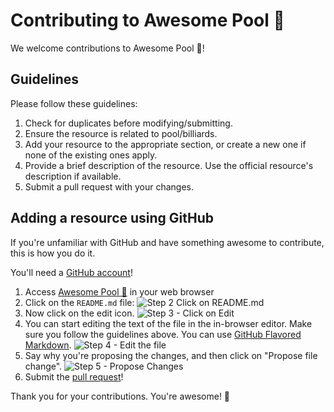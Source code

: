 # Contributing to Awesome Pool 🎱

We welcome contributions to Awesome Pool 🎱!

## Guidelines

Please follow these guidelines:

1. Check for duplicates before modifying/submitting.
2. Ensure the resource is related to pool/billiards.
3. Add your resource to the appropriate section, or create a new one if none of the existing ones apply.
4. Provide a brief description of the resource. Use the official resource's description if available.
5. Submit a pull request with your changes.

## Adding a resource using GitHub

If you're unfamiliar with GitHub and have something awesome to contribute, this is how you do it.

You'll need a [GitHub account](https://github.com/join)!

1. Access [Awesome Pool 🎱](https://github.com/rgomezjnr/awesome-pool) in your web browser
2. Click on the `README.md` file: ![Step 2 Click on README.md](https://cloud.githubusercontent.com/assets/170270/9402920/53a7e3ea-480c-11e5-9d81-aecf64be55eb.png)
3. Now click on the edit icon. ![Step 3 - Click on Edit](https://cloud.githubusercontent.com/assets/170270/9402927/6506af22-480c-11e5-8c18-7ea823530099.png)
4. You can start editing the text of the file in the in-browser editor. Make sure you follow the guidelines above. You can use [GitHub Flavored Markdown](https://help.github.com/articles/github-flavored-markdown/). ![Step 4 - Edit the file](https://cloud.githubusercontent.com/assets/170270/9402932/7301c3a0-480c-11e5-81f5-7e343b71674f.png)
5. Say why you're proposing the changes, and then click on "Propose file change". ![Step 5 - Propose Changes](https://cloud.githubusercontent.com/assets/170270/9402937/7dd0652a-480c-11e5-9138-bd14244593d5.png)
6. Submit the [pull request](https://help.github.com/articles/using-pull-requests/)!

Thank you for your contributions. You're awesome! 🙏
